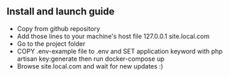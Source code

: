 
## Install and launch guide

- Copy from github repository
- Add those lines to your machine's host file 127.0.0.1 site.local.com
- Go to the project folder 
- COPY .env-example file to .env and SET application keyword with php artisan key:generate then run docker-compose up
- Browse site.local.com and wait for new updates :) 
